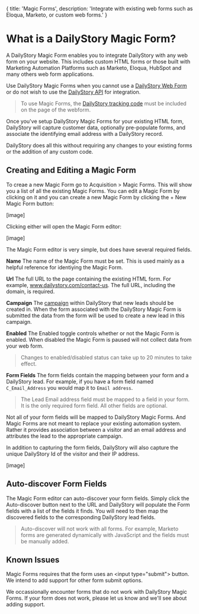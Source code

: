 {
title: 'Magic Forms',
description: 'Integrate with existing web forms such as Eloqua, Marketo, or custom web forms.'
}
# What is a DailyStory Magic Form?
A DailyStory Magic Form enables you to integrate DailyStory with any web form on your website. This includes custom HTML forms or those built with Marketing Automation Platforms such as Marketo, Eloqua, HubSpot and many others web form applications.

Use DailyStory Magic Forms when you cannot use a [DailyStory Web Form](/acquisition/web-forms/) or do not wish to use the [DailyStory API](/acquisition/web-forms/#creating-a-custom-html-form) for integration.

> To use Magic Forms, the [DailyStory tracking code](/install) must be included on the page of the webform.

Once you've setup DailyStory Magic Forms for your existing HTML form, DailyStory will capture customer data, optionally pre-populate forms, and associate the identifying email address with a DailyStory record. 

DailyStory does all this without requiring any changes to your existing forms or the addition of any custom code.

## Creating and Editing a Magic Form

To creae a new Magic Form go to Acquisition > Magic Forms. This will show you a list of all the existing Magic Forms. You can edit a Magic Form by clicking on it and you can create a new Magic Form by clicking the + New Magic Form button:

[image]

Clicking either will open the Magic Form editor:

[image]

The Magic Form editor is very simple, but does have several required fields.

**Name** The name of the Magic Form must be set. This is used mainly as a helpful reference for identiying the Magic Form.

**Url** The full URL to the page containing the existing HTML form. For example, www.dailystory.com/contact-us. The full URL, including the domain, is required.

**Campaign** The [campaign](/campaigns/) within DailyStory that new leads should be created in. When the form associated with the DailyStory Magic Form is submitted the data from the form will be used to create a new lead in this campaign.

**Enabled** The Enabled toggle controls whether or not the Magic Form is enabled. When disabled the Magic Form is paused will not collect data from your web form.

> Changes to enabled/disabled status can take up to 20 minutes to take effect.

**Form Fields** The form fields contain the mapping between your form and a DailyStory lead. For example, if you have a form field named ```C_Email_Address``` you would map it to ```Email address```.

> The Lead Email address field must be mapped to a field in your form. It is the only required form field. All other fields are optional.

Not all of your form fields will be mapped to DailyStory Magic Forms.  And Magic Forms are not meant to replace your existing automation system. Rather it provides association between a visitor and an email address and attributes the lead to the appropriate campaign.

In addition to capturing the form fields, DailyStory will also capture the unique DailyStory Id of the visitor and their IP address.

[image]

## Auto-discover Form Fields
The Magic Form editor can auto-discover your form fields. Simply click the Auto-discover button next to the URL and DailyStory will populate the Form fields with a list of the fields it finds. You will need to then map the discovered fields to the corresponding DailyStory lead fields.

> Auto-discover will not work with all forms. For example, Marketo forms are generated dynamically with JavaScript and the fields must be manually added.

## Known Issues
Magic Forms requires that the form uses an &lt;input type="submit"&gt; button. We intend to add support for other form submit options.

We occassionally encounter forms that do not work with DailyStory Magic Forms. If your form does not work, please let us know and we'll see about adding support.